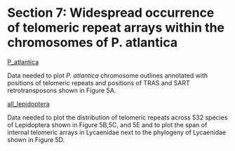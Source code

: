 # Section 7: Widespread occurrence of telomeric repeat arrays within the chromosomes of P. atlantica

[P_atlantica](<https://github.com/charlottewright/P_atlantica_genome/tree/main/7_telomeric_repeats/P_atlantica>)

Data needed to plot *P. atlantica* chromosome outlines annotated with positions of telomeric repeats and positions of TRAS and SART retrotransposons shown in Figure 5A.

[all_lepidoptera](<https://github.com/charlottewright/P_atlantica_genome/tree/main/7_telomeric_repeats/all_lepidoptera>)

Data needed to plot the distribution of telomeric repeats across 532 species of Lepidoptera shown in Figure 5B,5C, and 5E and to plot the span of internal telomeric arrays in Lycaenidae next to the phylogeny of Lycaenidae shown in Figure 5D.
